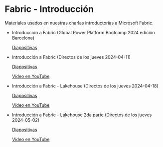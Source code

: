 # Fabric - Introducción

Materiales usados en nuestras charlas introductorias a Microsoft Fabric.

- Introducción a Fabric (Global Power Platform Bootcamp 2024 edición Barcelona)
  
  [Diapositivas](presentaciones/GPPB2024%20-%20Introduccion%20a%20Fabric.pdf)


- Introducción a Fabric (Directos de los jueves 2024-04-11)
 
  [Diapositivas](presentaciones/Introduccion%20a%20Fabric%202024-04-11.pdf)
 
  [Vídeo en YouTube](https://youtu.be/jEVMtqHnN1M)

- Introducción a Fabric - Lakehouse (Directos de los jueves 2024-04-18)

  [Diapositivas](presentaciones/Introduccion%20a%20Fabric%20-%20Lakehouse%20%202024-04-18.pdf)
 
  [Vídeo en YouTube](https://youtu.be/wgWWrOgnu1o)


- Introducción a Fabric - Lakehouse 2da parte (Directos de los jueves 2024-05-02)

  [Diapositivas](presentaciones/Introduccion%20a%20Fabric%20-%20Lakehouse%20%202da%20parte%202024-05-02.pdf)
 
  [Vídeo en YouTube](https://youtu.be/26ivp1W-A7Y)

